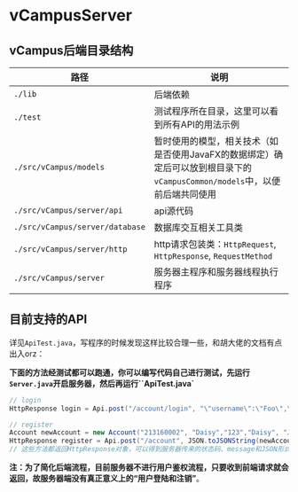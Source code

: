 # vCampusServer

## vCampus后端目录结构

| 路径                            | 说明                             |
| ------------------------------- | -------------------------------- |
| `./lib`                         | 后端依赖                         |
|  `./test`       	              |测试程序所在目录，这里可以看到所有API的用法示例|
| `./src/vCampus/models`          | 暂时使用的模型，相关技术（如是否使用JavaFX的数据绑定）确定后可以放到根目录下的`vCampusCommon/models`中，以便前后端共同使用 |
| `./src/vCampus/server/api`      | api源代码                        |
| `./src/vCampus/server/database` | 数据库交互相关工具类             |
| `./src/vCampus/server/http`     | http请求包装类：`HttpRequest`, `HttpResponse`, `RequestMethod` |
| `./src/vCampus/server`          | 服务器主程序和服务器线程执行程序 |

## 目前支持的API

详见`ApiTest.java`，写程序的时候发现这样比较合理一些，和胡大佬的文档有点出入orz：

**下面的方法经测试都可以跑通，你可以编写代码自己进行测试，先运行`Server.java`开启服务器，然后再运行``ApiTest.java`**

```java
// login
HttpResponse login = Api.post("/account/login", "\"username\":\"Foo\",\"password\":\"Bar\"}");

// register
Account newAccount = new Account("213160002", "Daisy","123","Daisy", "Johnson");
HttpResponse register = Api.post("/account", JSON.toJSONString(newAccount));
// 这些方法都返回HttpResponse对象，可以得到服务器传来的状态码、message和JSON形式的数据（JSON数据可以通过封装的方法转换为类的实例），里面具体用法可以查看 HttpResponse.java
```

**注：为了简化后端流程，目前服务器不进行用户鉴权流程，只要收到前端请求就会返回，故服务器端没有真正意义上的“用户登陆和注销”**。

